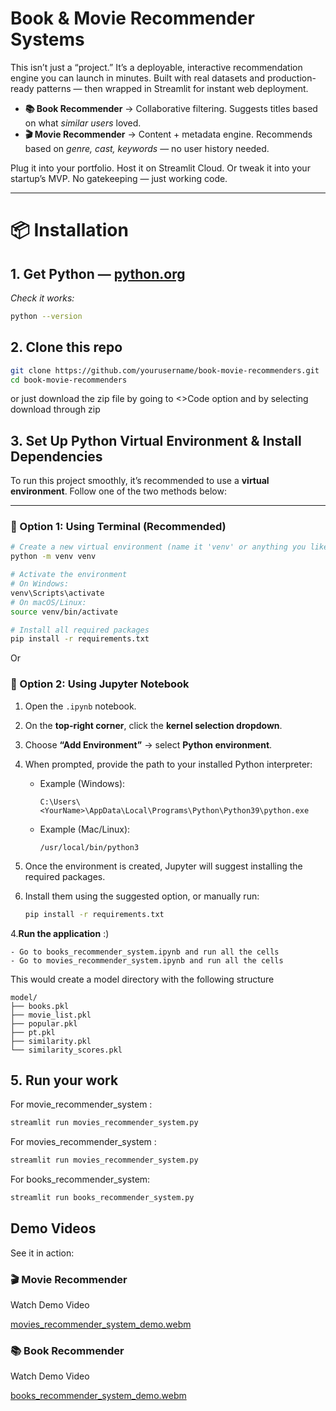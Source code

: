 # Book & Movie Recommender Systems


This isn’t just a “project.” It’s a deployable, interactive recommendation engine you can launch in minutes. Built with real datasets and production-ready patterns — then wrapped in Streamlit for instant web deployment.

- **📚 Book Recommender** → Collaborative filtering. Suggests titles based on what *similar users* loved.  
- **🎬 Movie Recommender** → Content + metadata engine. Recommends based on *genre, cast, keywords* — no user history needed.

Plug it into your portfolio. Host it on Streamlit Cloud. Or tweak it into your startup’s MVP. No gatekeeping — just working code.

---

# 📦 Installation

## 1. **Get Python** — [python.org](https://www.python.org/downloads/)  
   *Check it works:*  
   ```bash
   python --version
```
## 2. **Clone this repo**
```bash
git clone https://github.com/yourusername/book-movie-recommenders.git
cd book-movie-recommenders
```

or just download the zip file by going to <>Code option and by selecting download through zip





## 3. **Set Up Python Virtual Environment & Install Dependencies**  

To run this project smoothly, it’s recommended to use a **virtual environment**. Follow one of the two methods below:  

---

### 🔹 Option 1: Using Terminal (Recommended)  

```bash
# Create a new virtual environment (name it 'venv' or anything you like)
python -m venv venv  

# Activate the environment
# On Windows:
venv\Scripts\activate
# On macOS/Linux:
source venv/bin/activate  

# Install all required packages
pip install -r requirements.txt
```

Or

### 🔹 Option 2: Using Jupyter Notebook  

1. Open the `.ipynb` notebook.  
2. On the **top-right corner**, click the **kernel selection dropdown**.  
3. Choose **“Add Environment”** → select **Python environment**.  
4. When prompted, provide the path to your installed Python interpreter:  
   - Example (Windows):  
     ```
     C:\Users\<YourName>\AppData\Local\Programs\Python\Python39\python.exe
     ```
   - Example (Mac/Linux):  
     ```
     /usr/local/bin/python3
     ```  
5. Once the environment is created, Jupyter will suggest installing the required packages.  
6. Install them using the suggested option, or manually run:  

   ```bash
   pip install -r requirements.txt
   ```

4.**Run the application** :)

    - Go to books_recommender_system.ipynb and run all the cells
    - Go to movies_recommender_system.ipynb and run all the cells
This would create a model directory with the following structure
```
model/
├── books.pkl
├── movie_list.pkl
├── popular.pkl
├── pt.pkl
├── similarity.pkl
└── similarity_scores.pkl
```

## 5. **Run your work**

For movie_recommender_system : 
```bash
streamlit run movies_recommender_system.py
```


For movies_recommender_system : 
```bash
streamlit run movies_recommender_system.py
```

For books_recommender_system:
```bash
streamlit run books_recommender_system.py
```

## Demo Videos
See it in action: 

### 🎬 Movie Recommender

Watch Demo Video

[movies_recommender_system_demo.webm](https://github.com/user-attachments/assets/8547fc42-1ab7-4d37-ad1c-74109d3f3852)



### 📚 Book Recommender

Watch Demo Video

[books_recommender_system_demo.webm](https://github.com/user-attachments/assets/6add97d9-0dd6-4dd3-80e8-6e83b0fd7449)


